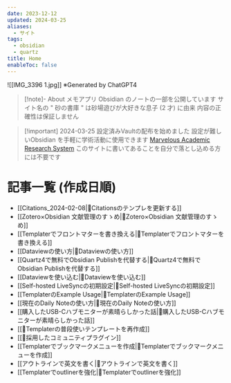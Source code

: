 ```yaml
---
date: 2023-12-12
updated: 2024-03-25
aliases:
  - サイト
tags:
  - obsidian
  - quartz
title: Home
enableToc: false
---
```


![[IMG_3396 1.jpg]]
※Generated by ChatGPT4

> [!note]- About
> メモアプリ Obsidian のノートの一部を公開しています
> サイト名の " 砂の書庫 " は砂場遊びが大好きな息子 (2 才) に由来
> 内容の正確性は保証しません

> [!important] 2024-03-25 設定済みVaultの配布を始めました
> 設定が難しいObsidian を手軽に学術活動に使用できます
> [Marvelous Academic Research System](https://masa21gifus.gumroad.com/l/ucwfc)
> このサイトに書いてあることを自分で落とし込める方には不要です

# 記事一覧 (作成日順)

- [[Citations_2024-02-08|📘Citationsのテンプレを更新する]]
- [[Zotero×Obsidian 文献管理のすゝめ|📘Zotero×Obsidian 文献管理のすゝめ]] 
- [[Templaterでフロントマターを書き換える|📘Templaterでフロントマターを書き換える]] 
- [[Dataviewの使い方|📘Dataviewの使い方]] 
- [[Quartz4で無料でObsidian Publishを代替する|📘Quartz4で無料でObsidian Publishを代替する]] 
- [[Dataviewを使い込む|📘Dataviewを使い込む]] 
- [[Self-hosted LiveSyncの初期設定|📘Self-hosted LiveSyncの初期設定]] 
- [[TemplaterのExample Usage|📘TemplaterのExample Usage]] 
- [[現在のDaily Noteの使い方|📘現在のDaily Noteの使い方]] 
- [[購入したUSB-Cハブモニターが素晴らしかった話|📘購入したUSB-Cハブモニターが素晴らしかった話]]
- [[📘Templaterの普段使いテンプレートを再作成]]
- [[📘採用したコミュニティプラグイン]]
- [[Templaterでブックマークメニューを作成|📘Templaterでブックマークメニューを作成]]
- [[アウトラインで英文を書く|📘アウトラインで英文を書く]]
- [[Templaterでoutlinerを強化|📘Templaterでoutlinerを強化]]
